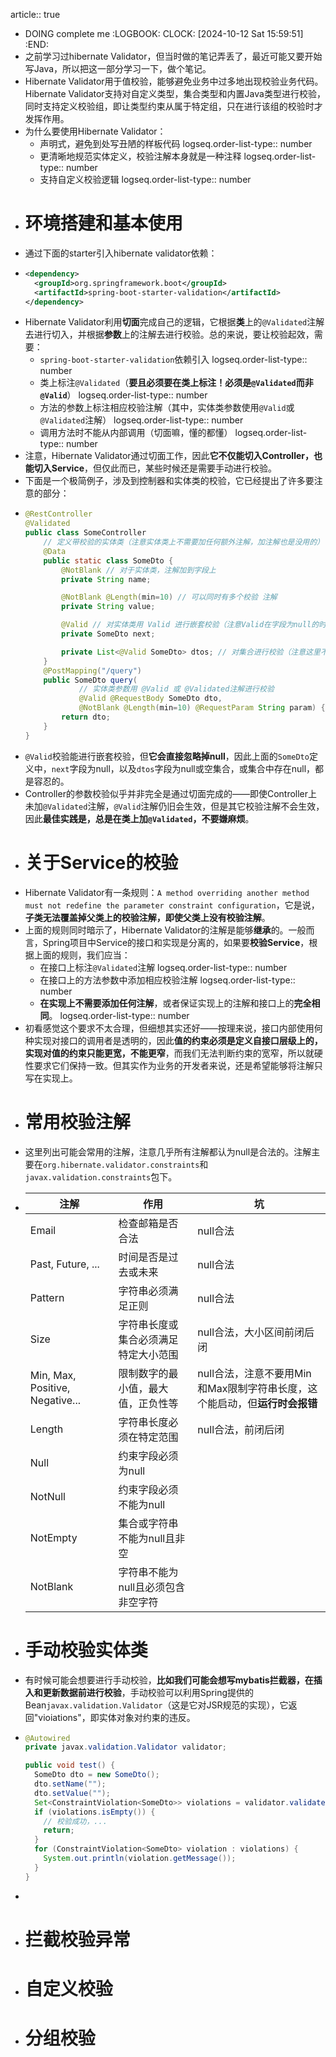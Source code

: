 article:: true

- DOING complete me
  :LOGBOOK:
  CLOCK: [2024-10-12 Sat 15:59:51]
  :END:
- 之前学习过hibernate Validator，但当时做的笔记弄丢了，最近可能又要开始写Java，所以把这一部分学习一下，做个笔记。
- Hibernate Validator用于值校验，能够避免业务中过多地出现校验业务代码。Hibernate Validator支持对自定义类型，集合类型和内置Java类型进行校验，同时支持定义校验组，即让类型约束从属于特定组，只在进行该组的校验时才发挥作用。
- 为什么要使用Hibernate Validator：
	- 声明式，避免到处写丑陋的样板代码
	  logseq.order-list-type:: number
	- 更清晰地规范实体定义，校验注解本身就是一种注释
	  logseq.order-list-type:: number
	- 支持自定义校验逻辑
	  logseq.order-list-type:: number
- # 环境搭建和基本使用
- 通过下面的starter引入hibernate validator依赖：
- ```xml
  <dependency>
    <groupId>org.springframework.boot</groupId>
    <artifactId>spring-boot-starter-validation</artifactId>
  </dependency>
  ```
- Hibernate Validator利用**切面**完成自己的逻辑，它根据**类**上的`@Validated`注解去进行切入，并根据**参数**上的注解去进行校验。总的来说，要让校验起效，需要：
	- `spring-boot-starter-validation`依赖引入
	  logseq.order-list-type:: number
	- 类上标注`@Validated`（**要且必须要在类上标注！必须是`@Validated`而非`@Valid`**）
	  logseq.order-list-type:: number
	- 方法的参数上标注相应校验注解（其中，实体类参数使用`@Valid`或`@Validated`注解）
	  logseq.order-list-type:: number
	- 调用方法时不能从内部调用（切面嘛，懂的都懂）
	  logseq.order-list-type:: number
- 注意，Hibernate Validator通过切面工作，因此**它不仅能切入Controller，也能切入Service**，但仅此而已，某些时候还是需要手动进行校验。
- 下面是一个极简例子，涉及到控制器和实体类的校验，它已经提出了许多要注意的部分：
- ```java
  @RestController
  @Validated
  public class SomeController 
      // 定义带校验的实体类（注意实体类上不需要加任何额外注解，加注解也是没用的）
      @Data
      public static class SomeDto {
          @NotBlank // 对于实体类，注解加到字段上
          private String name;
  
          @NotBlank @Length(min=10) // 可以同时有多个校验 注解
          private String value;
  
          @Valid // 对实体类用 Valid 进行嵌套校验（注意Valid在字段为null的时候不检查！）
          private SomeDto next;
  
          private List<@Valid SomeDto> dtos; // 对集合进行校验（注意这里不会检查集合是否为null或空！同时也没检查集合元素是否为null！）
      }
      @PostMapping("/query")
      public SomeDto query(
              // 实体类参数用 @Valid 或 @Validated注解进行校验
              @Valid @RequestBody SomeDto dto,
              @NotBlank @Length(min=10) @RequestParam String param) {
          return dto;
      }
  }
  
  ```
- `@Valid`校验能进行嵌套校验，但**它会直接忽略掉null**，因此上面的`SomeDto`定义中，`next`字段为null，以及`dtos`字段为null或空集合，或集合中存在null，都是容忍的。
- Controller的参数校验似乎并非完全是通过切面完成的——即使Controller上未加`@Validated`注解，`@Valid`注解仍旧会生效，但是其它校验注解不会生效，因此**最佳实践是，总是在类上加`@Validated`，不要嫌麻烦**。
- # 关于Service的校验
- Hibernate Validator有一条规则：`A method overriding another method must not redefine the parameter constraint configuration`，它是说，**子类无法覆盖掉父类上的校验注解，即使父类上没有校验注解**。
- 上面的规则同时暗示了，Hibernate Validator的注解是能够**继承**的。一般而言，Spring项目中Service的接口和实现是分离的，如果要**校验Service**，根据上面的规则，我们应当：
	- 在接口上标注`@Validated`注解
	  logseq.order-list-type:: number
	- 在接口上的方法参数中添加相应校验注解
	  logseq.order-list-type:: number
	- **在实现上不需要添加任何注解**，或者保证实现上的注解和接口上的**完全相同**。
	  logseq.order-list-type:: number
- 初看感觉这个要求不太合理，但细想其实还好——按理来说，接口内部使用何种实现对接口的调用者是透明的，因此**值的约束必须是定义自接口层级上的，实现对值的约束只能更宽，不能更窄**，而我们无法判断约束的宽窄，所以就硬性要求它们保持一致。但其实作为业务的开发者来说，还是希望能够将注解只写在实现上。
- # 常用校验注解
- 这里列出可能会常用的注解，注意几乎所有注解都认为null是合法的。注解主要在`org.hibernate.validator.constraints`和`javax.validation.constraints`包下。
- |注解|作用|坑|
  |--|--|--|
  |Email|检查邮箱是否合法|null合法|
  |Past, Future, ...|时间是否是过去或未来|null合法|
  |Pattern|字符串必须满足正则|null合法|
  |Size|字符串长度或集合必须满足特定大小范围|null合法，大小区间前闭后闭|
  |Min, Max, Positive, Negative...|限制数字的最小值，最大值，正负性等|null合法，注意不要用Min和Max限制字符串长度，这个能启动，但**运行时会报错**|
  |Length|字符串长度必须在特定范围|null合法，前闭后闭|
  |Null|约束字段必须为null||
  |NotNull|约束字段必须不能为null||
  |NotEmpty|集合或字符串不能为null且非空||
  |NotBlank|字符串不能为null且必须包含非空字符||
- # 手动校验实体类
- 有时候可能会想要进行手动校验，**比如我们可能会想写mybatis拦截器，在插入和更新数据前进行校验**，手动校验可以利用Spring提供的 Bean`javax.validation.Validator`（这是它对JSR规范的实现），它返回"vioiations"，即实体对象对约束的违反。
- ```java
  @Autowired
  private javax.validation.Validator validator;
  
  public void test() {
    SomeDto dto = new SomeDto();
    dto.setName("");
    dto.setValue("");
    Set<ConstraintViolation<SomeDto>> violations = validator.validate(dto);
    if (violations.isEmpty()) {
      // 校验成功，...
      return;
    }
    for (ConstraintViolation<SomeDto> violation : violations) {
      System.out.println(violation.getMessage());
    }
  }
  ```
-
- # 拦截校验异常
- # 自定义校验
- # 分组校验